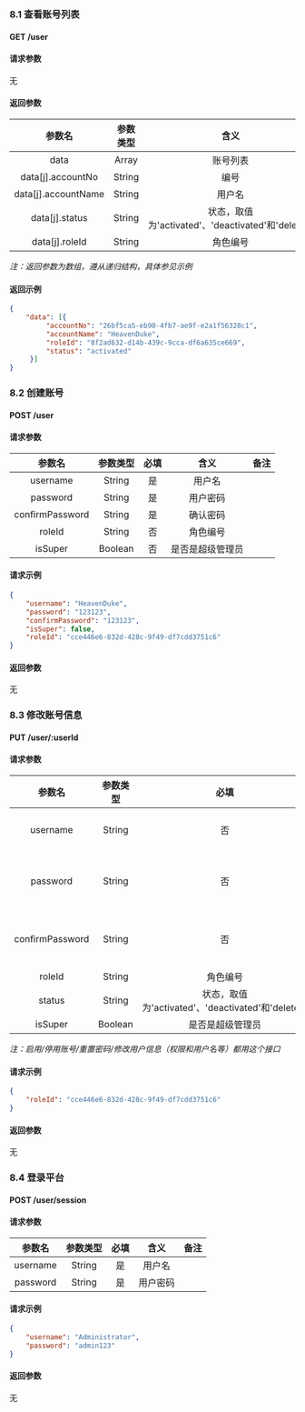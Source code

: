 ### 8.1 查看账号列表
#### GET /user

#### 请求参数
无

#### 返回参数
|参数名|参数类型|含义|
|:---:|:---:|:---:|
|data|Array|账号列表|
|data[j].accountNo|String|编号|
|data[j].accountName|String|用户名|
|data[j].status|String|状态，取值为'activated'、'deactivated'和'deleted'|
|data[j].roleId|String|角色编号|

*注：返回参数为数组，遵从递归结构，具体参见示例*

#### 返回示例
```json
{
    "data": [{
         "accountNo": "26bf5ca5-eb90-4fb7-ae9f-e2a1f56328c1",
         "accountName": "HeavenDuke",
         "roleId": "8f2ad632-d14b-439c-9cca-df6a635ce669",
         "status": "activated"
     }]
}
```

### 8.2 创建账号
#### POST /user

#### 请求参数
|参数名|参数类型|必填|含义|备注|
|:---:|:---:|:---:|:---:|:---:|
|username|String|是|用户名|
|password|String|是|用户密码|
|confirmPassword|String|是|确认密码|
|roleId|String|否|角色编号|
|isSuper|Boolean|否|是否是超级管理员|

#### 请求示例

```json
{
    "username": "HeavenDuke",
    "password": "123123",
    "confirmPassword": "123123",
    "isSuper": false,
    "roleId": "cce446e6-832d-428c-9f49-df7cdd3751c6"
}
```

#### 返回参数
无

### 8.3 修改账号信息
#### PUT /user/:userId

#### 请求参数
|参数名|参数类型|必填|含义|备注|
|:---:|:---:|:---:|:---:|:---:|
|username|String|否|用户名|
|password|String|否|用户密码|如果填写则confirmPassword也为必填|
|confirmPassword|String|否|确认密码|
|roleId|String|角色编号|
|status|String|状态，取值为'activated'、'deactivated'和'deleted'|
|isSuper|Boolean|是否是超级管理员|

*注：启用/停用账号/重置密码/修改用户信息（权限和用户名等）都用这个接口*

#### 请求示例

```json
{
    "roleId": "cce446e6-832d-428c-9f49-df7cdd3751c6"
}
```

#### 返回参数
无

### 8.4 登录平台
#### POST /user/session

#### 请求参数
|参数名|参数类型|必填|含义|备注|
|:---:|:---:|:---:|:---:|:---:|
|username|String|是|用户名|
|password|String|是|用户密码||

#### 请求示例

```json
{
    "username": "Administrator",
    "password": "admin123"
}
```

#### 返回参数
无
